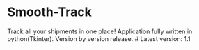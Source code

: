 # Smooth-Track
Track all your shipments in one place! Application fully written in python(Tkinter).
Version by version release. # Latest version: 1.1

